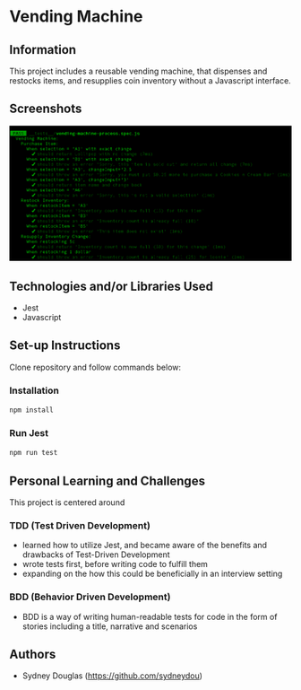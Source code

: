 # Vending Machine

## Information

This project includes a reusable vending machine, that dispenses and restocks items, and resupplies coin inventory without a Javascript interface.

## Screenshots

![alt text](public/vending.png)

## Technologies and/or Libraries Used

- Jest
- Javascript

## Set-up Instructions

Clone repository and follow commands below:

### Installation

```bash
npm install
```

### Run Jest

```bash
npm run test
```

## Personal Learning and Challenges

This project is centered around

### TDD (Test Driven Development)

- learned how to utilize Jest, and became aware of the benefits and drawbacks of Test-Driven Development
- wrote tests first, before writing code to fulfill them
- expanding on the how this could be beneficially in an interview setting

### BDD (Behavior Driven Development)

- BDD is a way of writing human-readable tests for code in the form of stories including a title, narrative and scenarios

## Authors

- Sydney Douglas (https://github.com/sydneydou)
